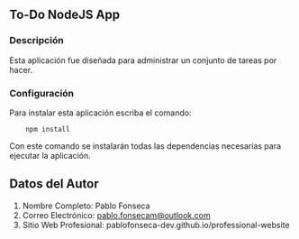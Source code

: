 ## To-Do NodeJS App

### Descripción

Esta aplicación fue diseñada para administrar un conjunto de tareas por hacer. 

### Configuración

Para instalar esta aplicación escriba el comando: 

```
    npm install 
```

Con este comando se instalarán todas las dependencias necesarias para ejecutar la aplicación. 


## Datos del Autor 

1. Nombre Completo: Pablo Fonseca
2. Correo Electrónico: pablo.fonsecam@outlook.com
3. Sitio Web Profesional: pablofonseca-dev.github.io/professional-website




